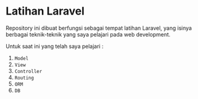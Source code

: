 # Latihan Laravel
Repository ini dibuat berfungsi sebagai tempat latihan Laravel, yang isinya berbagai teknik-teknik yang saya pelajari pada web development.

Untuk saat ini yang telah saya pelajari :

1. `Model` 
2. `View`
3. `Controller`
4. `Routing`
5. `ORM`
6. `DB`